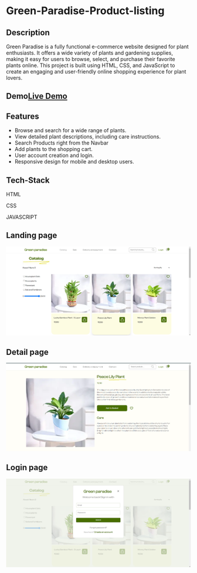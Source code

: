 # Green-Paradise-Product-listing
## Description

Green Paradise is a fully functional e-commerce website designed for plant enthusiasts. It offers a wide variety of plants and gardening supplies, making it easy for users to browse, select, and purchase their favorite plants online. This project is built using HTML, CSS, and JavaScript to create an engaging and user-friendly online shopping experience for plant lovers.

## Demo[Live Demo]([https://656cbd8b78668a2ac47fd273--jolly-kitten-c781a7.netlify.app/index.html](https://658007c4e9642c14d79d76bc--snazzy-torte-255645.netlify.app/))
  
## Features

- Browse and search for a wide range of plants.
- View detailed plant descriptions, including care instructions.
- Search Products right from the Navbar
- Add plants to the shopping cart.
- User account creation and login.
- Responsive design for mobile and desktop users.

## Tech-Stack
HTML

CSS

JAVASCRIPT


## Landing page

![image](https://github.com/Bharat-Goswami/Green-Paradise-Product-listing/blob/main/images/landing%20page.png)

## Detail page

![image](https://github.com/Bharat-Goswami/Green-Paradise-Product-listing/blob/main/images/detail.png) 

## Login page

![image](https://github.com/Bharat-Goswami/Green-Paradise-Product-listing/blob/main/images/login.png) 

